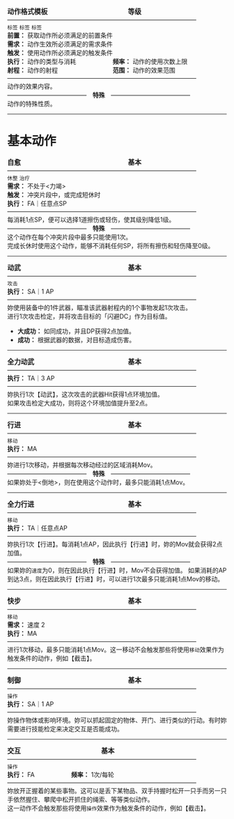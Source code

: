 **<span style="font-size: 1.1em">动作格式模板　　　　　　　　　　　　等级</span>**  
———————————————————————————————  
`标签` `标签` `标签`  
**前置：** 获取动作所必须满足的前置条件  
**需求：** 动作生效所必须满足的需求条件  
**触发：** 使用动作所必须满足的触发条件  
**执行：** 动作的类型与消耗　　　　　　**频率：** 动作的使用次数上限  
**射程：** 动作的射程　　　　　　　　　**范围：** 动作的效果范围
<br>———————————————————————————————<br>
动作的效果内容。
<br>—————————————　**特殊**　—————————————<br>
动作的特殊性质。

<hr>

# 基本动作

**<span style="font-size: 1.1em">自愈　　　　　　　　　　　　　　　　基本</span>**  
———————————————————————————————  
`休整` `治疗`   
**需求：** 不处于<力竭>  
**触发：** 冲突片段中，或完成短休时  
**执行：** FA｜任意点SP
<br>———————————————————————————————<br>
每消耗1点SP，便可以选择1道擦伤或轻伤，使其级别降低1级。
<br>—————————————　**特殊**　—————————————<br>
这个动作在每个冲突片段中最多只能使用1次。  
完成长休时使用这个动作，能够不消耗任何SP，将所有擦伤和轻伤降至0级。

<hr>

**<span style="font-size: 1.1em">动武　　　　　　　　　　　　　　　　基本</span>**  
———————————————————————————————  
`攻击`  
**执行：** SA｜1 AP
<br>———————————————————————————————<br>
妳使用装备中的1件武器，瞄准该武器射程内的1个事物发起1次攻击。  
进行1次攻击检定，并将攻击目标的「闪避DC」作为目标值。
- **大成功：** 如同成功，并且DP获得2点加值。
- **成功：** 根据武器的数据，对目标造成伤害。

<hr>

**<span style="font-size: 1.1em">全力动武　　　　　　　　　　　　　　基本</span>**  
———————————————————————————————  
**执行：** TA｜3 AP
<br>———————————————————————————————<br>
妳执行1次【动武】，这次攻击的武器Hit获得1点环境加值。  
如果攻击检定大成功，则将这个环境加值提升至2点。

<hr>

**<span style="font-size: 1.1em">行进　　　　　　　　　　　　　　　　基本</span>**  
———————————————————————————————  
`移动`  
**执行：** MA
<br>———————————————————————————————<br>
妳进行1次移动，并根据每次移动经过的区域消耗Mov。
<br>—————————————　**特殊**　—————————————<br>
如果妳处于<倒地>，则在使用这个动作时，最多只能消耗1点Mov。

<hr>

**<span style="font-size: 1.1em">全力行进　　　　　　　　　　　　　　基本</span>**  
———————————————————————————————  
`移动`  
**执行：** TA｜任意点AP
<br>———————————————————————————————<br>
妳执行1次【行进】。每消耗1点AP，因此执行【行进】时，妳的Mov就会获得2点加值。
<br>—————————————　**特殊**　—————————————<br>
如果妳的`速度`为0，则在因此执行【行进】时，Mov不会获得加值。
如果消耗的AP到达3点，则在因此执行【行进】时，可以进行1次最多只能消耗1点Mov的移动。

<hr>

**<span style="font-size: 1.1em">快步　　　　　　　　　　　　　　　　基本</span>**  
———————————————————————————————  
`移动`  
**需求：** 速度 2  
**执行：** MA
<br>———————————————————————————————<br>
进行1次移动，最多只能消耗1点Mov。这一移动不会触发那些将使用`移动`效果作为触发条件的动作，例如【截击】。

<hr>

**<span style="font-size: 1.1em">制御　　　　　　　　　　　　　　　　基本</span>**  
———————————————————————————————  
`操作`  
**执行：** SA｜1 AP
<br>———————————————————————————————<br>
妳操作物体或影响环境。妳可以抓起固定的物体、开门、进行类似的行动。有时妳需要进行技能检定来决定交互是否能成功。

<hr>

**<span style="font-size: 1.1em">交互　　　　　　　　　　　　基本</span>**  
———————————————————————————————  
`操作`  
**执行：** FA　　　　　　**频率：** 1次/每轮
<br>———————————————————————————————<br>
妳放开正握着的某些事物。这可以是丢下某物品、双手持握时松开一只手而另一只手依然握住、攀爬中松开抓住的绳索、等等类似动作。  
这一动作不会触发那些将使用`操作`效果作为触发条件的动作，例如【截击】。